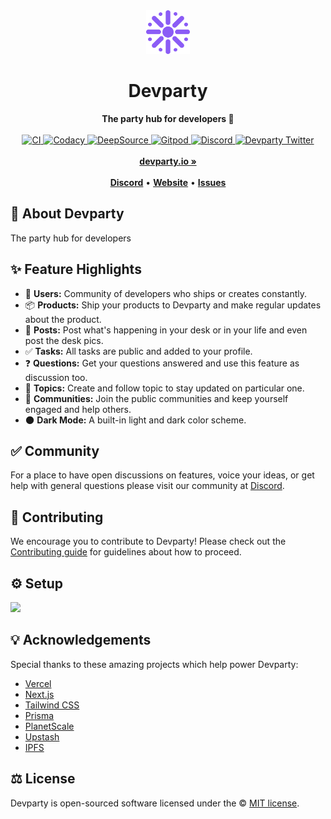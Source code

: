 <div align="center">
    <img src="public/logo.svg" height="70" alt="Devparty Logo">
    <h1>Devparty</h1>
    <strong>The party hub for developers 🥳</strong>
</div>
<br>
<div align="center">
    <a href="https://gitlab.com/yo/devparty/-/commits/main">
        <img src="https://gitlab.com/yo/devparty/badges/main/pipeline.svg" alt="CI">
    </a>
    <a href="https://www.codacy.com/gl/yo/devparty/dashboard">
        <img src="https://app.codacy.com/project/badge/Grade/2de963e2411a4e9b8ad20cc6438fc7d4" alt="Codacy">
    </a>
    <a href="https://deepsource.io/gl/yo/devparty">
      <img src="https://deepsource.io/gl/yo/devparty.svg/?label=active+issues&show_trend=true&token=AxP-EMgofIoYWgzM4r1gOGtB" alt="DeepSource">
    </a>
    <a href="https://gitpod.io/#https://gitlab.com/yo/devparty/-/tree/main/">
        <img src="https://img.shields.io/badge/setup-automated-blue?logo=gitpod" alt="Gitpod">
    </a>
    <a href="https://discord.gg/zxHM7uwDmk">
        <img src="https://img.shields.io/discord/873418656405651487.svg?label=&logo=discord&logoColor=ffffff&color=7389D8&labelColor=6A7EC2" alt="Discord">
    </a>
    <a href="https://twitter.com/yogicodes">
        <img src="https://img.shields.io/twitter/follow/yogicodes?label=yogicodes&style=flat&logo=twitter&color=1DA1F2" alt="Devparty Twitter">
    </a>
</div>
<div align="center">
    <br>
    <a href="https://devparty.io"><b>devparty.io »</b></a>
    <br><br>
    <a href="https://discord.gg/zxHM7uwDmk"><b>Discord</b></a>
    •
    <a href="https://devparty.io"><b>Website</b></a>
    •
    <a href="https://gitlab.com/yo/devparty/-/issues/new"><b>Issues</b></a>
</div>

## 🍭 About Devparty

The party hub for developers

## ✨ Feature Highlights

- 👤 **Users:** Community of developers who ships or creates constantly.
- 📦 **Products:** Ship your products to Devparty and make regular updates about the product.
- 📜 **Posts:** Post what's happening in your desk or in your life and even post the desk pics.
- ✅ **Tasks:** All tasks are public and added to your profile.
- ❓ **Questions:** Get your questions answered and use this feature as discussion too.
- 🍔 **Topics:** Create and follow topic to stay updated on particular one.
- 👥 **Communities:** Join the public communities and keep yourself engaged and help others.
- 🌑 **Dark Mode:** A built-in light and dark color scheme.

## ✅ Community

For a place to have open discussions on features, voice your ideas, or get help with general questions please visit our community at [Discord](https://discord.gg/zxHM7uwDmk).

## 🤝 Contributing

We encourage you to contribute to Devparty! Please check out the [Contributing guide](CONTRIBUTING.md) for guidelines about how to proceed.

## ⚙️ Setup

[<img src="https://gitpod.io/button/open-in-gitpod.svg" height="40">](https://gitpod.io/#https://gitlab.com/yo/devparty)

## 💡 Acknowledgements

Special thanks to these amazing projects which help power Devparty:

- [Vercel](https://vercel.com/?utm_source=devparty&utm_campaign=oss)
- [Next.js](https://nextjs.org)
- [Tailwind CSS](https://tailwindcss.com)
- [Prisma](https://prisma.io)
- [PlanetScale](https://planetscale.com)
- [Upstash](https://upstash.com)
- [IPFS](https://ipfs.io)

## ⚖️ License

Devparty is open-sourced software licensed under the © [MIT license](LICENSE).
